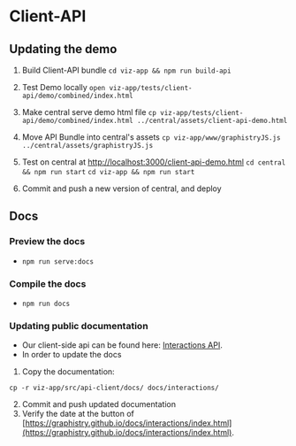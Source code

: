 # Client-API

## Updating the demo

1. Build Client-API bundle
`cd viz-app && npm run build-api`

2. Test Demo locally
`open viz-app/tests/client-api/demo/combined/index.html`

3. Make central serve demo html file
`cp viz-app/tests/client-api/demo/combined/index.html ../central/assets/client-api-demo.html`

4. Move API Bundle into central's assets
`cp viz-app/www/graphistryJS.js ../central/assets/graphistryJS.js`
4. Test on central at [http://localhost:3000/client-api-demo.html](http://localhost:3000/client-api-demo.html)
`cd central && npm run start`
`cd viz-app && npm run start`

4. Commit and push a new version of central, and deploy

##

## Docs

### Preview the docs

- `npm run serve:docs`

### Compile the docs

- `npm run docs `

### Updating public documentation

- Our client-side api can be found here:
[Interactions API](https://graphistry.github.io/docs/interactions/index.html).
- In order to update the docs

1. Copy the documentation:

`cp -r viz-app/src/api-client/docs/ docs/interactions/`

2. Commit and push updated documentation
3. Verify the date at the button of [https://graphistry.github.io/docs/interactions/index.html](https://graphistry.github.io/docs/interactions/index.html).





